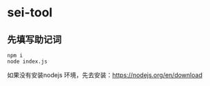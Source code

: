 # sei-tool

## 先填写助记词


```
npm i
node index.js
```

如果没有安装nodejs 环境，先去安装：https://nodejs.org/en/download